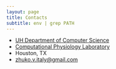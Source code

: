```yaml
---
layout: page
title: Contacts
subtitle: env | grep PATH
---
```

- [UH Department of Computer Science](https://www.uh.edu/nsm/computer-science/)
- [Computational Physiology Laboratory](https://cpl.uh.edu/contact.php)
- Houston, TX
- <zhuko.v.italy@gmail.com>
